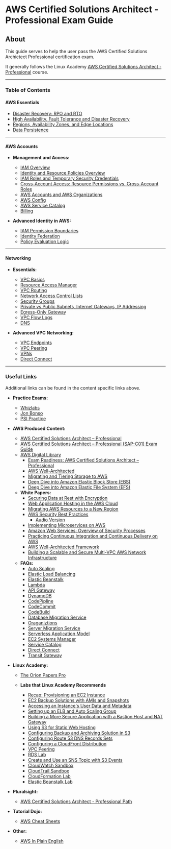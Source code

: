 # AWS Certified Solutions Architect - Professional Exam Guide

## About

This guide serves to help the user pass the AWS Certified Solutions Archictect Professional certification exam.

It generally follows the Linux Academy [AWS Certified Solutions Architect - Professional](https://linuxacademy.com/course/aws-certified-solutions-architect-professional-2018/) course.

--------------------------------

### Table of Contents

#### AWS Essentials

* [Disaster Recovery: RPO and RTO](./docs/1_AWS_Essentials/Disaster_Recovery_RPO_TRO.md)
* [High Availability, Fault Tolerance and Disaster Recovery](./docs/1_AWS_Essentials/High-Availability_Fault-Tolerance_Disaster-Recovery.md)
* [Regions, Availability Zones, and Edge Locations](./docs/1_AWS_Essentials/Regions_AZs_Edge-Infrastructure.md)
* [Data Persistence](./docs/1_AWS_Essentials/Data_Persistence.md)

--------------------------------

#### AWS Accounts

* **Management and Access:**
  * [IAM Overview](./docs/2_Accounts/2a_AWS_Identity_Basics/IAM_Overview.md)
  * [Identity and Resource Policies Overview](./docs/2_Accounts/2a_AWS_Identity_Basics/Identity_and_Resource_Policies.md)
  * [IAM Roles and Temporary Security Credentials](./docs/2_Accounts/2a_AWS_Identity_Basics/IAM_Roles_and_Temporary_Credentials.md)
  * [Cross-Account Access: Resource Permissions vs. Cross-Account Roles](./docs/2_Accounts/2a_AWS_Identity_Basics/Cross-Account_Access.md)
  * [AWS Accounts and AWS Organizations](./docs/2_Accounts/2b_Account_Management/Accounts_Organizations.md)
  * [AWS Config](./docs/2_Accounts/2b_Account_Management/Config.md)
  * [AWS Service Catalog](./docs/2_Accounts/2b_Account_Management/Service_Catalog.md)
  * [Billing](./docs/2_Accounts/2c_Billing_Models/Billing.md)

* **Advanced Identity in AWS:**
  * [IAM Permission Boundaries](./docs/2_Accounts/2d_Advanced_Identity_in_AWS/IAM_Permission_Boundaries.md)
  * [Identity Federation](./docs/2_Accounts/2d_Advanced_Identity_in_AWS/Identity_Federation.md)
  * [Policy Evaluation Logic](./docs/2_Accounts/2d_Advanced_Identity_in_AWS/Policy_Evaluation_Logic.md)

--------------------------------

#### Networking

* **Essentials:**
  * [VPC Basics](./docs/3_Networking/3a_VPC_Essentials/VPC_Basics.md)
  * [Resource Access Manager](./docs/3_Networking/3a_VPC_Essentials/Resource_Access_Manager.md)
  * [VPC Routing](./docs/3_Networking/3a_VPC_Essentials/VPC_Routing.md)
  * [Network Access Control Lists](./docs/3_Networking/3a_VPC_Essentials/NACLs.md)
  * [Security Groups](./docs/3_Networking/3a_VPC_Essentials/Security_Groups.md)
  * [Private vs Public Subnets, Internet Gateways, IP Addressing](./docs/3_Networking/3a_VPC_Essentials/Pub_vs_Priv_Subnets_IGW_IP_Addressing.md)
  * [Egress-Only Gateway](./docs/3_Networking/3a_VPC_Essentials/Egress-Only_Gateways.md)
  * [VPC Flow Logs](./docs/3_Networking/3a_VPC_Essentials/VPC_Flow_Logs.md)
  * [DNS](./docs/3_Networking/3a_VPC_Essentials/DNS_in_VPC.md)

* **Advanced VPC Networking:**
  * [VPC Endpoints](./docs/3_Networking/3b_Advanced_VPC_Networking/VPC_Endpoints.md)
  * [VPC Peering](./docs/3_Networking/3b_Advanced_VPC_Networking/VPC_Peering.md)
  * [VPNs](./docs/3_Networking/3b_Advanced_VPC_Networking/VPNS.md)
  * [Direct Connect](./docs/3_Networking/3b_Advanced_VPC_Networking/Direct_Connect.md)

--------------------------------

### Useful Links

Additional links can be found in the content specific links above.

* **Practice Exams:**
  * [Whizlabs](https://www.whizlabs.com/aws-solutions-architect-professional/practice-tests/)
  * [Jon Bonso](https://portal.tutorialsdojo.com/courses/aws-certified-solutions-architect-professional-practice-exams/)
  * [PSI Practice](https://aws.psiexams.com/)

* **AWS Produced Content:**
  * [AWS Certified Solutions Architect – Professional](https://aws.amazon.com/certification/certified-solutions-architect-professional/)
  * [AWS Certified Solutions Architect – Professional (SAP-C01) Exam Guide](https://d1.awsstatic.com/training-and-certification/docs-sa-pro/AWS_Certified_Solutions_Architect_Professional-Exam_Guide_1.2.pdf)
  * [AWS Digital Library](https://www.aws.training/LearningLibrary?&search=&tab=digital_courses)
    * [Exam Readiness: AWS Certified Solutions Architect – Professional](https://www.aws.training/Details/eLearning?id=34737)
    * [AWS Well-Architected](https://www.aws.training/Details/Curriculum?id=42037)
    * [Migrating and Tiering Storage to AWS](https://www.aws.training/Details/eLearning?id=16368)
    * [Deep Dive into Amazon Elastic Block Store (EBS)](https://www.aws.training/Details/eLearning?id=16362)
    * [Deep Dive into Amazon Elastic File System (EFS)](https://www.aws.training/Details/Curriculum?id=25384)
  * **White Papers:**
    * [Securing Data at Rest with Encryption](https://d0.awsstatic.com/whitepapers/aws-securing-data-at-rest-with-encryption.pdf)
    * [Web Appilcation Hosting in the AWS Cloud](https://d0.awsstatic.com/whitepapers/aws-web-hosting-best-practices.pdf?refid=em_)
    * [Migrating AWS Resources to a New Region](http://d0.awsstatic.com/whitepapers/aws-migrate-resources-to-new-region.pdf?refid=70138000001adyu)
    * [AWS Security Best Practices](https://d0.awsstatic.com/whitepapers/Security/AWS_Security_Best_Practices.pdf?refid=em_)
      * [Audio Version](https://soundcloud.com/serverless-guru-871496186/sets/aws-whitepapers)
    * [Implementing Microservices on AWS](https://d1.awsstatic.com/whitepapers/microservices-on-aws.pdf)
    * [Amazon Web Services: Overview of Security Processes](https://d1.awsstatic.com/whitepapers/Security/AWS_Security_Whitepaper.pdf)
    * [Practicing Continuous Integration and Continuous Delivery on AWS](https://d1.awsstatic.com/whitepapers/DevOps/practicing-continuous-integration-continuous-delivery-on-AWS.pdf)
    * [AWS Well-Architected Framework](https://d0.awsstatic.com/whitepapers/architecture/AWS_Well-Architected_Framework.pdf)
    * [Building a Scalable and Secure Multi-VPC AWS Network Infrastructure](https://d1.awsstatic.com/whitepapers/building-a-scalable-and-secure-multi-vpc-aws-network-infrastructure.pdf?did=wp_card&trk=wp_card)
  * **FAQs:**
    * [Auto Scaling](https://aws.amazon.com/ec2/faqs/)
    * [Elastic Load Balancing](https://aws.amazon.com/elasticloadbalancing/faqs/)
    * [Elastic Beanstalk](https://aws.amazon.com/elasticbeanstalk/faqs/)
    * [Lambda](https://aws.amazon.com/lambda/faqs/)
    * [API Gateway](https://aws.amazon.com/api-gateway/faqs/)
    * [DynamoDB](https://aws.amazon.com/dynamodb/faqs/)
    * [CodePipline](https://aws.amazon.com/codepipeline/faqs/)
    * [CodeCommit](https://aws.amazon.com/codecommit/faqs/)
    * [CodeBuild](https://aws.amazon.com/codebuild/faqs/)
    * [Database Migration Service](https://aws.amazon.com/dms/faqs/)
    * [Oraganiztions](https://aws.amazon.com/organizations/faqs/)
    * [Server Migration Service](https://aws.amazon.com/server-migration-service/faqs/)
    * [Serverless Application Model](https://aws.amazon.com/serverless/sam/faqs/)
    * [EC2 Systems Manager](https://aws.amazon.com/systems-manager/faq/)
    * [Service Catalog](https://aws.amazon.com/servicecatalog/faqs/)
    * [Direct Connect](https://aws.amazon.com/directconnect/faqs/)
    * [Transit Gateway](https://aws.amazon.com/transit-gateway/faqs/)

* **Linux Academy:**
  * [The Orion Papers Pro](https://interactive.linuxacademy.com/diagrams/OrionPapersPro.html)

  * **Labs that Linux Academy Recommends**
    * [Recap: Provisioning an EC2 Instance](https://linuxacademy.com/cp/livelabs/view/id/161/module/119)
    * [EC2 Backup Solutions with AMIs and Snapshots](https://linuxacademy.com/cp/livelabs/view/id/188/module/119)
    * [Accessing an Instance's User Data and Metadata](https://linuxacademy.com/cp/livelabs/view/id/162/module/119)
    * [Setting up an ELB and Auto Scaling Group](https://linuxacademy.com/cp/livelabs/view/id/165/module/119)
    * [Building a More Secure Application with a Bastion Host and NAT Gateway](https://linuxacademy.com/cp/livelabs/view/id/163/module/119)
    * [Using S3 for Static Web Hosting](https://linuxacademy.com/cp/livelabs/view/id/173/module/119)
    * [Configuring Backup and Archiving Solution in S3](https://linuxacademy.com/cp/livelabs/view/id/172/module/119)
    * [Configuring Route 53 DNS Records Sets](https://linuxacademy.com/cp/livelabs/view/id/166/module/119)
    * [Configuring a CloudFront Distribution](https://linuxacademy.com/cp/livelabs/view/id/167/module/119)
    * [VPC Peering](https://linuxacademy.com/cp/livelabs/view/id/182/module/119)
    * [RDS Lab](https://linuxacademy.com/cp/livelabs/view/id/175/module/119)
    * [Create and Use an SNS Topic with S3 Events](https://linuxacademy.com/cp/livelabs/view/id/174/module/119)
    * [CloudWatch Sandbox](https://linuxacademy.com/cp/livelabs/view/id/178/module/119)
    * [CloudTrail Sandbox](https://linuxacademy.com/cp/livelabs/view/id/179/module/119)
    * [CloudFormation Lab](https://linuxacademy.com/cp/livelabs/view/id/180/module/119)
    * [Elastic Beanstalk Lab](https://linuxacademy.com/cp/livelabs/view/id/181/module/119)

* **Pluralsight:**
  * [AWS Certified Solutions Architect - Professional Path](https://app.pluralsight.com/paths/certificate/aws-certified-solutions-architect-professional)

* **Tutorial Dojo:**
  * [AWS Cheat Sheets](https://tutorialsdojo.com/aws-cheat-sheets/)

* **Other:**
  * [AWS In Plain English](https://expeditedsecurity.com/aws-in-plain-english/)
